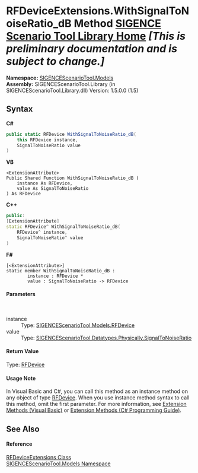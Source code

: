 # RFDeviceExtensions.WithSignalToNoiseRatio_dB Method <a href="https://github.com/ObiWanLansi/SIGENCE-Scenario-Tool">SIGENCE Scenario Tool Library Home</a> _**\[This is preliminary documentation and is subject to change.\]**_

**Namespace:**&nbsp;<a href="f93b21e6-e11a-5c2f-6a3f-e615945fd019.md">SIGENCEScenarioTool.Models</a><br />**Assembly:**&nbsp;SIGENCEScenarioTool.Library (in SIGENCEScenarioTool.Library.dll) Version: 1.5.0.0 (1.5)

## Syntax

**C#**<br />
``` C#
public static RFDevice WithSignalToNoiseRatio_dB(
	this RFDevice instance,
	SignalToNoiseRatio value
)
```

**VB**<br />
``` VB
<ExtensionAttribute>
Public Shared Function WithSignalToNoiseRatio_dB ( 
	instance As RFDevice,
	value As SignalToNoiseRatio
) As RFDevice
```

**C++**<br />
``` C++
public:
[ExtensionAttribute]
static RFDevice^ WithSignalToNoiseRatio_dB(
	RFDevice^ instance, 
	SignalToNoiseRatio^ value
)
```

**F#**<br />
``` F#
[<ExtensionAttribute>]
static member WithSignalToNoiseRatio_dB : 
        instance : RFDevice * 
        value : SignalToNoiseRatio -> RFDevice 

```


#### Parameters
&nbsp;<dl><dt>instance</dt><dd>Type: <a href="a824a6f0-dedb-4d3f-8139-8c48872258ae.md">SIGENCEScenarioTool.Models.RFDevice</a><br /></dd><dt>value</dt><dd>Type: <a href="e3b0246e-56c8-459f-0e09-19a263feff43.md">SIGENCEScenarioTool.Datatypes.Physically.SignalToNoiseRatio</a><br /></dd></dl>

#### Return Value
Type: <a href="a824a6f0-dedb-4d3f-8139-8c48872258ae.md">RFDevice</a>

#### Usage Note
In Visual Basic and C#, you can call this method as an instance method on any object of type <a href="a824a6f0-dedb-4d3f-8139-8c48872258ae.md">RFDevice</a>. When you use instance method syntax to call this method, omit the first parameter. For more information, see <a href="http://msdn.microsoft.com/en-us/library/bb384936.aspx">Extension Methods (Visual Basic)</a> or <a href="http://msdn.microsoft.com/en-us/library/bb383977.aspx">Extension Methods (C# Programming Guide)</a>.

## See Also


#### Reference
<a href="196b2488-5270-e65a-b6a9-547c84a5341b.md">RFDeviceExtensions Class</a><br /><a href="f93b21e6-e11a-5c2f-6a3f-e615945fd019.md">SIGENCEScenarioTool.Models Namespace</a><br />